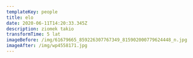 ```yaml
---
templateKey: people
title: elo
date: 2020-06-11T14:20:33.345Z
description: ziomek takio
transformTime: 5 lat
imageBefore: /img/61679665_859226307767349_815902000779624448_n.jpg
imageAfter: /img/wp4558171.jpg
---
```

